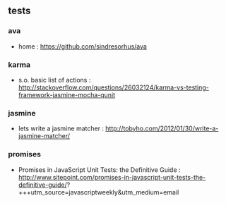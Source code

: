 ## tests

### ava
- home : https://github.com/sindresorhus/ava

### karma
- s.o. basic list of actions : http://stackoverflow.com/questions/26032124/karma-vs-testing-framework-jasmine-mocha-qunit

### jasmine
- lets write a jasmine matcher : http://tobyho.com/2012/01/30/write-a-jasmine-matcher/

### promises
- Promises in JavaScript Unit Tests: the Definitive Guide : http://www.sitepoint.com/promises-in-javascript-unit-tests-the-definitive-guide/?       
+++utm_source=javascriptweekly&utm_medium=email                                                                                                     
